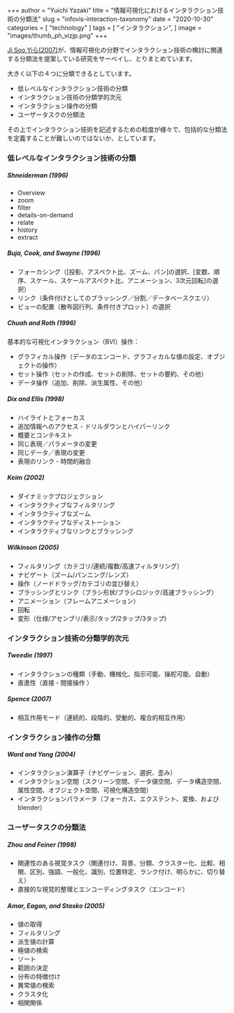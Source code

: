 +++
author = "Yuichi Yazaki"
title = "情報可視化におけるインタラクション技術の分類法"
slug = "infovis-interaction-taxonomy"
date = "2020-10-30"
categories = [
    "technology"
]
tags = [
    "インタラクション",
]
image = "images/thumb_ph_vizjp.png"
+++

[Ji Soo Yiら(2007)](https://ieeexplore.ieee.org/document/4376144 "https://ieeexplore.ieee.org/document/4376144")が、情報可視化の分野でインタラクション技術の検討に関連する分類法を提案している研究をサーベイし、とりまとめています。

大きく以下の４つに分類できるとしています。

- 低レベルなインタラクション技術の分類
- インタラクション技術の分類学的次元
- インタラクション操作の分類
- ユーザータスクの分類法

その上でインタラクション技術を記述するための粒度が様々で、包括的な分類法を定義することが難しいのではないか、としています。

### 低レベルなインタラクション技術の分類

##### Shneiderman (1996)

- Overview
- zoom
- filter
- details-on-demand
- relate
- history
- extract

##### Buja, Cook, and Swayne (1996)

- フォーカシング（\[投影、アスペクト比、ズーム、パン\]の選択、\[変数、順序、スケール、スケールアスペクト比、アニメーション、3次元回転\]の選択）
- リンク（条件付けとしてのブラッシング／分割／データベースクエリ）
- ビューの配置（散布図行列、条件付きプロット）の選択

##### Chuah and Roth (1996)

基本的な可視化インタラクション（BVI）操作：

- グラフィカル操作（データのエンコード、グラフィカルな値の設定、オブジェクトの操作）
- セット操作（セットの作成、セットの削除、セットの要約、その他）
- データ操作（追加、削除、派生属性、その他）

##### Dix and Ellis (1998)

- ハイライトとフォーカス
- 追加情報へのアクセス - ドリルダウンとハイパーリンク
- 概要とコンテキスト
- 同じ表現／パラメータの変更
- 同じデータ／表現の変更
- 表現のリンク - 時間的融合

##### Keim (2002)

- ダイナミックプロジェクション
- インタラクティブなフィルタリング
- インタラクティブなズーム
- インタラクティブなディストーション
- インタラクティブなリンクとブラッシング

##### Wilkinson (2005)

- フィルタリング（カテゴリ/連続/複数/高速フィルタリング）
- ナビゲート（ズーム/パンニング/レンズ）
- 操作（ノードドラッグ/カテゴリの並び替え）
- ブラッシングとリンク（ブラシ形状/ブラシロジック/高速ブラッシング）
- アニメーション（フレームアニメーション）
- 回転
- 変形（仕様/アセンブリ/表示/タップ/2タップ/3タップ)

### インタラクション技術の分類学的次元

##### Tweedie (1997)

- インタラクションの種類（手動、機械化、指示可能、操舵可能、自動）
- 直進性（直接・間接操作 ）

##### Spence (2007)

- 相互作用モード（連続的、段階的、受動的、複合的相互作用）

### インタラクション操作の分類

##### Ward and Yang (2004)

- インタラクション演算子（ナビゲーション、選択、歪み）
- インタラクション空間（スクリーン空間、データ値空間、データ構造空間、属性空間、オブジェクト空間、可視化構造空間）
- インタラクションパラメータ（フォーカス、エクステント、変換、およびblender）

### ユーザータスクの分類法

##### Zhou and Feiner (1998)

- 関連性のある視覚タスク（関連付け、背景、分類、クラスター化、比較、相関、区別、強調、一般化、識別、位置特定、ランク付け、明らかに、切り替え）
- 直接的な視覚的整理とエンコーディングタスク（エンコード）

##### Amar, Eagan, and Stasko (2005)

- 値の取得
- フィルタリング
- 派生値の計算
- 極値の検索
- ソート
- 範囲の決定
- 分布の特徴付け
- 異常値の検索
- クラスタ化
- 相関関係
